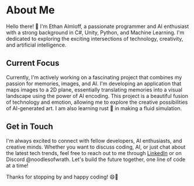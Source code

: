 # About Me

Hello there! 👋 I'm Ethan Almloff, a passionate programmer and AI enthusiast with a strong background in C#, Unity, Python, and Machine Learning. I'm dedicated to exploring the exciting intersections of technology, creativity, and artificial intelligence.

## Current Focus

Currently, I'm actively working on a fascinating project that combines my passion for memories, images, and AI. I'm developing an application that maps images to a 2D plane, essentially translating memories into a visual landscape using the power of AI encoding. This project is a beautiful fusion of technology and emotion, allowing me to explore the creative possibilities of AI-generated art. I am also learning rust 🦀 in making a fluid simulation.

## Get in Touch

I'm always excited to connect with fellow developers, AI enthusiasts, and creative minds. Whether you want to discuss coding, AI, or just chat about the latest tech trends, feel free to reach out to me through [LinkedIn](https://www.linkedin.com/in/ethan-almloff-12312b280/) or on Discord @noodlesofwrath. Let's build the future together, one line of code at a time!

Thanks for stopping by and happy coding! 😄🚀
